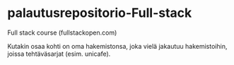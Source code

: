 # palautusrepositorio-Full-stack
Full stack course (fullstackopen.com)


Kutakin osaa kohti on oma hakemistonsa, joka vielä jakautuu hakemistoihin, joissa tehtäväsarjat (esim. unicafe).

